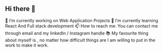 ## Hi there 👋

<!--
**Akash-G3/Akash-G3** is a ✨ _special_ ✨ repository because its `README.md` (this file) appears on your GitHub profile.

Here are some ideas to get you started: -->

 🔭 I’m currently working on Web Application Projects
 🌱 I’m currently learning React And Full stack development
 📫 How to reach me: You can contact me through email and my linkedIn / Instagram handle
 📚  My favourite thing about myself is , no matter how difficult things are I am willing to put in the work to make it work.


